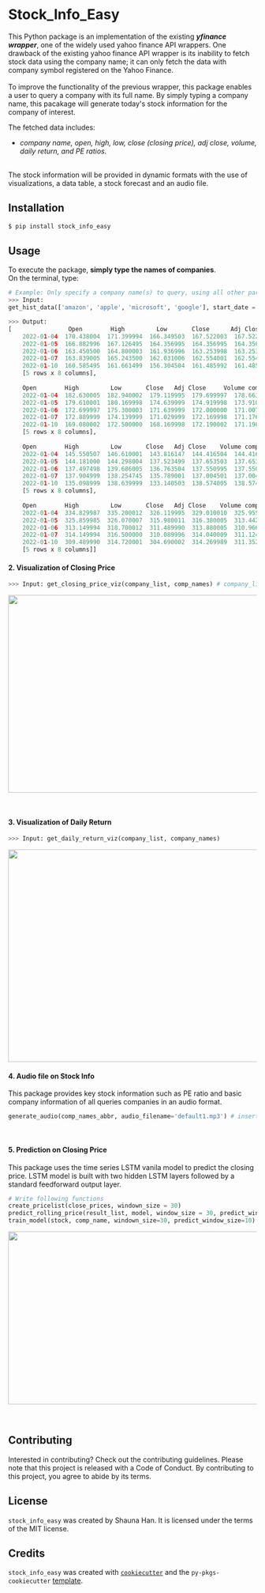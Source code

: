 # Stock_Info_Easy

This Python package is an implementation of the existing  __*yfinance wrapper*__, one of the  widely used yahoo finance API wrappers.
One drawback of the existing yahoo finance API wrapper is its inability to fetch stock data using the company name; it can only fetch the data with company symbol registered on the Yahoo Finance. <br><br>
To improve the functionality of the previous wrapper, this package enables a user to query a company with its full name.
By simply typing a company name, this pacakage will generate today's stock information for the company of interest. 

The fetched data includes: <br>
* _company name, open, high, low, close (closing price), adj close, volume, daily return, and PE ratios._ <br>
<br>
The stock information will be provided in dynamic formats with the use of visualizations, a data table, a stock forecast and an audio file.

## Installation

```bash
$ pip install stock_info_easy
```


## Usage
To execute the package, __simply type the names of companies__. <br> 
On the terminal, type:  
```python
# Example: Only specify a company name(s) to query, using all other parameters as default.
>>> Input:
get_hist_data(['amazon', 'apple', 'microsoft', 'google'], start_date = 01/04/2022, end_date = '01/10/2022') # end_date is today's date by default.

>>> Output: 
[                Open        High         Low       Close      Adj Close    Volume     company_name     company_fullname
    2022-01-04  170.438004  171.399994  166.349503  167.522003  167.522003  70726000       amazon           AMAZON
    2022-01-05  166.882996  167.126495  164.356995  164.356995  164.356995  64302000       amazon           AMAZON
    2022-01-06  163.450500  164.800003  161.936996  163.253998  163.253998  51958000       amazon           AMAZON
    2022-01-07  163.839005  165.243500  162.031006  162.554001  162.554001  46606000       amazon           AMAZON
    2022-01-10  160.585495  161.661499  156.304504  161.485992  161.485992  87798000       amazon           AMAZON
    [5 rows x 8 columns],
    
    Open        High         Low       Close   Adj Close     Volume company_name company_fullname
    2022-01-04  182.630005  182.940002  179.119995  179.699997  178.663086   99310400        apple            APPLE
    2022-01-05  179.610001  180.169998  174.639999  174.919998  173.910645   94537600        apple            APPLE
    2022-01-06  172.699997  175.300003  171.639999  172.000000  171.007523   96904000        apple            APPLE
    2022-01-07  172.889999  174.139999  171.029999  172.169998  171.176529   86709100        apple            APPLE
    2022-01-10  169.080002  172.500000  168.169998  172.190002  171.196426  106765600        apple            APPLE
    [5 rows x 8 columns], 
    
    Open        High         Low       Close   Adj Close    Volume company_name company_fullname
    2022-01-04  145.550507  146.610001  143.816147  144.416504  144.416504  22928000       google           GOOGLE
    2022-01-05  144.181000  144.298004  137.523499  137.653503  137.653503  49642000       google           GOOGLE
    2022-01-06  137.497498  139.686005  136.763504  137.550995  137.550995  29050000       google           GOOGLE
    2022-01-07  137.904999  138.254745  135.789001  137.004501  137.004501  19408000       google           GOOGLE
    2022-01-10  135.098999  138.639999  133.140503  138.574005  138.574005  34096000       google           GOOGLE
    [5 rows x 8 columns],
    
    Open        High         Low       Close   Adj Close    Volume company_name company_fullname
    2022-01-04  334.829987  335.200012  326.119995  329.010010  325.955750  32674300    microsoft        MICROSOFT
    2022-01-05  325.859985  326.070007  315.980011  316.380005  313.442993  40054300    microsoft        MICROSOFT
    2022-01-06  313.149994  318.700012  311.489990  313.880005  310.966187  39646100    microsoft        MICROSOFT
    2022-01-07  314.149994  316.500000  310.089996  314.040009  311.124725  32720000    microsoft        MICROSOFT
    2022-01-10  309.489990  314.720001  304.690002  314.269989  311.352570  44289500    microsoft        MICROSOFT
    [5 rows x 8 columns]]
```

#### 2. Visualization of Closing Price
```python
>>> Input: get_closing_price_viz(company_list, comp_names) # company_list and comp_names are output from the previous function.
```
<p align="center">
<img src="https://drive.google.com/file/d/1tRIctiPGAuA_ivwQMMBc6pKafu2MYWar/view?usp=share_link" width="900" height="400"/>
</p>
<br>

#### 3. Visualization of Daily Return
```python
>>> Input: get_daily_return_viz(company_list, company_names)
```
<p align="center">
<img src="https://drive.google.com/file/d/1cchQdAdyFDHW8pUZ675n5M9b8g9P55dE/view?usp=share_link" width="750" height="430" />
</p>

#### 4. Audio file on Stock Info
This package provides key stock information such as PE ratio and basic company information of all queries companies in an audio format. 
```python
generate_audio(comp_names_abbr, audio_filename='default1.mp3') # insert a filename in audio_filename
```
<br>

#### 5. Prediction on Closing Price
This package uses the time series LSTM vanila model to predict the closing price. 
LSTM model is built with two hidden LSTM layers followed by a standard feedforward output layer. 

```python
# Write following functions 
create_pricelist(close_prices, windown_size = 30)
predict_rolling_price(result_list, model, window_size = 30, predict_window_size = 10)
train_model(stock, comp_name, windown_size=30, predict_window_size=10)
```
<p align="center">
<img src="https://drive.google.com/file/d/1toQijZ9UWGUEwn-i6UBQZT1Vlzp3itSy/view?usp=share_link", width="850" height="350" />
</p>
<br>


## Contributing

Interested in contributing? Check out the contributing guidelines. Please note that this project is released with a Code of Conduct. By contributing to this project, you agree to abide by its terms.

## License

`stock_info_easy` was created by Shauna Han. It is licensed under the terms of the MIT license.

## Credits

`stock_info_easy` was created with [`cookiecutter`](https://cookiecutter.readthedocs.io/en/latest/) and the `py-pkgs-cookiecutter` [template](https://github.com/py-pkgs/py-pkgs-cookiecutter).